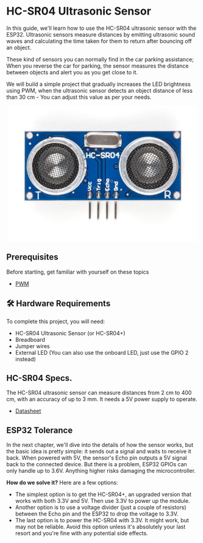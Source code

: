 # HC-SR04 Ultrasonic Sensor 

In this guide, we'll learn how to use the HC-SR04 ultrasonic sensor with the ESP32. Ultrasonic sensors measure distances by emitting ultrasonic sound waves and calculating the time taken for them to return after bouncing off an object.  

These kind of sensors you can normally find in the car parking assistance; When you reverse the car for parking, the sensor measures the distance between objects and alert you as you get close to it.
 
We will build a simple project that gradually increases the LED brightness using PWM, when the ultrasonic sensor detects an object distance of less than 30 cm  - You can adjust this value as per your needs.

<img style="display: block; margin: auto;width:500px" alt="ultrasonic" src="./images/hc-sr04-ultrasonic.jpg"/>

## Prerequisites

Before starting, get familiar with yourself on these topics

- [PWM](../core-concepts/pwm/index.md)


## 🛠 Hardware Requirements
To complete this project, you will need:

- HC-SR04 Ultrasonic Sensor (or HC-SR04+)
- Breadboard
- Jumper wires
- External LED (You can also use the onboard LED, just use the GPIO 2 instead)

## HC-SR04 Specs.
The HC-SR04 ultrasonic sensor can measure distances from 2 cm to 400 cm, with an accuracy of up to 3 mm. It needs a 5V power supply to operate.

- [Datasheet](https://cdn.sparkfun.com/datasheets/Sensors/Proximity/HCSR04.pdf)

## ESP32 Tolerance

In the next chapter, we'll dive into the details of how the sensor works, but the basic idea is pretty simple: it sends out a signal and waits to receive it back. When powered with 5V, the sensor's Echo pin outputs a 5V signal back to the connected device. But there is a problem, ESP32 GPIOs can only handle up to 3.6V. Anything higher risks damaging the microcontroller.

**How do we solve it?**
Here are a few options:
- The simplest option is to get the HC-SR04+, an upgraded version that works with both 3.3V and 5V. Then use 3.3V to power up the module.
- Another option is to use  a voltage divider (just a couple of resistors) between the Echo pin and the ESP32 to drop the voltage to 3.3V.
- The last option is to power the HC-SR04 with 3.3V. It might work, but may not be reliable. Avoid this option unless it's absolutely your last resort and you're fine with any potential side effects.
